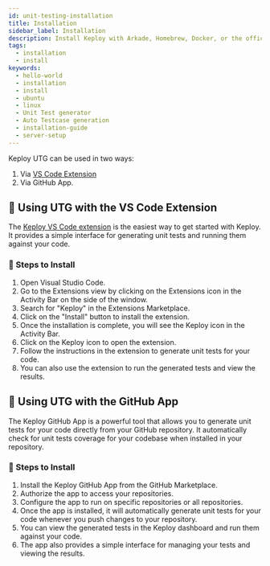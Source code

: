```yaml
---
id: unit-testing-installation
title: Installation
sidebar_label: Installation
description: Install Keploy with Arkade, Homebrew, Docker, or the official install script.
tags:
  - installation
  - install
keywords:
  - hello-world
  - installation
  - install
  - ubuntu
  - linux
  - Unit Test generator
  - Auto Testcase generation
  - installation-guide
  - server-setup
---
```


<head>
  <title>Installation | Keploy Docs</title>
  <meta charSet="utf-8" />
</head>

Keploy UTG can be used in two ways: 
1. Via [VS Code Extension](#-using-utg-with-the-vs-code-extension)
2. Via GitHub App.


## 🚀 Using UTG with the VS Code Extension
The [Keploy VS Code extension](https://marketplace.visualstudio.com/items?itemName=Keploy.keployio) is the easiest way to get started with Keploy. It provides a simple interface for generating unit tests and running them against your code.

### 📌 Steps to Install
1. Open Visual Studio Code.
2. Go to the Extensions view by clicking on the Extensions icon in the Activity Bar on the side of the window.
3. Search for "Keploy" in the Extensions Marketplace.
4. Click on the "Install" button to install the extension.
5. Once the installation is complete, you will see the Keploy icon in the Activity Bar.
6. Click on the Keploy icon to open the extension.
7. Follow the instructions in the extension to generate unit tests for your code.
8. You can also use the extension to run the generated tests and view the results.


## 🔗 Using UTG with the GitHub App
The Keploy GitHub App is a powerful tool that allows you to generate unit tests for your code directly from your GitHub repository. It automatically check for unit tests coverage for your codebase when installed in your repository.

### 📌 Steps to Install

1. Install the Keploy GitHub App from the GitHub Marketplace.
2. Authorize the app to access your repositories.
3. Configure the app to run on specific repositories or all repositories.
4. Once the app is installed, it will automatically generate unit tests for your code whenever you push changes to your repository.
5. You can view the generated tests in the Keploy dashboard and run them against your code.
6. The app also provides a simple interface for managing your tests and viewing the results.